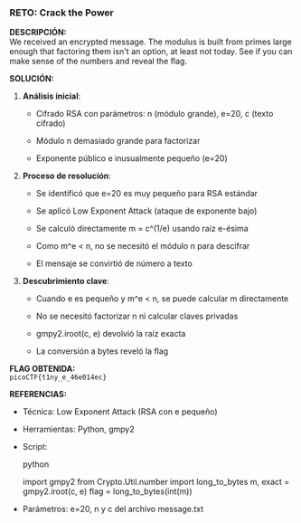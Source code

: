 ### **RETO:** Crack the Power

**DESCRIPCIÓN:**  
We received an encrypted message. The modulus is built from primes large enough that factoring them isn't an option, at least not today. See if you can make sense of the numbers and reveal the flag.

**SOLUCIÓN:**

1. **Análisis inicial**:
    
    - Cifrado RSA con parámetros: n (módulo grande), e=20, c (texto cifrado)
        
    - Módulo n demasiado grande para factorizar
        
    - Exponente público e inusualmente pequeño (e=20)
        
2. **Proceso de resolución**:
    
    - Se identificó que e=20 es muy pequeño para RSA estándar
        
    - Se aplicó Low Exponent Attack (ataque de exponente bajo)
        
    - Se calculó directamente m = c^(1/e) usando raíz e-ésima
        
    - Como m^e < n, no se necesitó el módulo n para descifrar
        
    - El mensaje se convirtió de número a texto
        
3. **Descubrimiento clave**:
    
    - Cuando e es pequeño y m^e < n, se puede calcular m directamente
        
    - No se necesitó factorizar n ni calcular claves privadas
        
    - gmpy2.iroot(c, e) devolvió la raíz exacta
        
    - La conversión a bytes reveló la flag
        

**FLAG OBTENIDA:**  
`picoCTF{t1ny_e_46e014ec}`

**REFERENCIAS:**

- Técnica: Low Exponent Attack (RSA con e pequeño)
    
- Herramientas: Python, gmpy2
    
- Script:
    
    python
    
    import gmpy2
    from Crypto.Util.number import long_to_bytes
    m, exact = gmpy2.iroot(c, e)
    flag = long_to_bytes(int(m))
    
- Parámetros: e=20, n y c del archivo message.txt